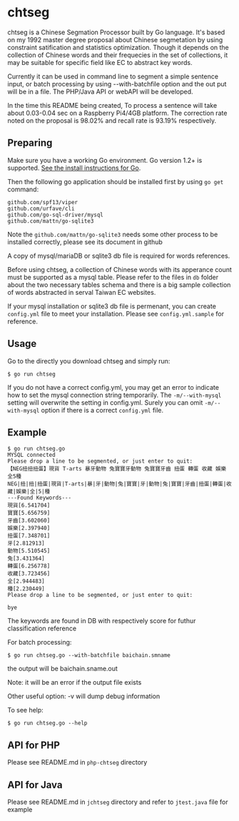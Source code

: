 chtseg
===

chtseg is a Chinese Segmation Processor built by Go language. It's based on my 1992
master degree proposal about Chinese segmetation by using constraint satification and 
statistics optimization. Though it depends on the collection of Chinese words and their
frequecies in the set of collections, it may be suitable for specific field like EC
to abstract key words. 

Currently it can be used in command line to segment a simple sentence input, or batch processing
by using --with-batchfile option and the out put will be in a file. The PHP/Java API or webAPI
will be developed. 

In the time this README being created, To process a sentence will take about 
0.03-0.04 sec on a Raspberry Pi4/4GB platform. The correction rate noted on the proposal
is 98.02% and recall rate is 93.19% respectively. 

## Preparing

Make sure you have a working Go environment.  Go version 1.2+ is supported.  [See
the install instructions for Go](http://golang.org/doc/install.html).

Then the following go application should be installed first by using `go get` command:

```
github.com/spf13/viper
github.com/urfave/cli
github.com/go-sql-driver/mysql
github.com/mattn/go-sqlite3
```
Note the `github.com/mattn/go-sqlite3` needs some other process to be installed correctly, please
see its document in github

A copy of mysql/mariaDB or sqlite3 db file is required for words references. 

Before using chtseg, a collection of Chinese words with its apperance count must be 
supported as a mysql table. Please refer to the files in `db` folder about the two necessary 
tables schema and there is a big sample collection of words abstracted in serval Taiwan EC websites.

If your mysql installation or sqlite3 db file is permenant, you can create `config.yml` file to meet your 
installation. Please see `config.yml.sample` for reference.


## Usage

Go to the directly you download chtseg and simply run:
```
$ go run chtseg 
```
If you do not have a correct config.yml, you may get an error to indicate how to 
set the mysql connection string temporarily. The `-m/--with-mysql` setting will 
overwrite the setting in config.yml. Surely you can omit `-m/--with-mysql` option
if there is a correct `config.yml` file.

## Example

```
$ go run chtseg.go 
MYSQL connected
Please drop a line to be segmented, or just enter to quit:
【NEG扭扭扭蛋】現貨 T-arts 暴牙動物 兔寶寶牙動物 兔寶寶牙齒 扭蛋 轉蛋 收藏 娛樂 全5種
NEG|扭|扭|扭蛋|現貨|T-arts|暴|牙|動物|兔|寶寶|牙|動物|兔|寶寶|牙齒|扭蛋|轉蛋|收藏|娛樂|全|5|種
---Found Keywords---
現貨[6.541704]
寶寶[5.656759]
牙齒[3.602060]
娛樂[2.397940]
扭蛋[7.348701]
牙[2.812913]
動物[5.510545]
兔[3.431364]
轉蛋[6.256778]
收藏[3.723456]
全[2.944483]
種[2.230449]
Please drop a line to be segmented, or just enter to quit:

bye
```
The keywords are found in DB with respectively score for futhur classification reference 


For batch processing:

```
$ go run chtseg.go --with-batchfile baichain.smname
```
the output will be baichain.sname.out

Note: it will be an error if the output file exists

Other useful option: -v will dump debug information

To see help:
```
$ go run chtseg.go --help
```

## API for PHP

Please see README.md in `php-chtseg` directory

## API for Java

Please see README.md in `jchtseg` directory and refer to `jtest.java` file for example